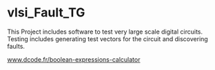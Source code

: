 # vlsi_Fault_TG

This Project includes software to test very large scale digital circuits. Testing includes generating test vectors for the circuit
and discovering faults.


www.dcode.fr/boolean-expressions-calculator
